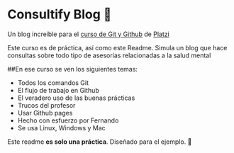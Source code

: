 # Consultify Blog 🧠
Un blog increíble para el [ curso de Git y Github](https://platzi.com/cursos/git-github " curso de Git y Github") de [ Platzi](https://platzi.com/ "Platzi")

Este curso es de práctica, así como este Readme. Simula un blog que hace consultas sobre todo tipo de asesorías relacionadas a la salud mental 

##En ese curso se ven los siguientes temas:
* Todos los comandos Git
* El flujo de trabajo en Github
* El veradero uso de las buenas prácticas
* Trucos del profesor
* Usar Github pages
* Hecho con esfuerzo por Fernando
* Se usa Linux, Windows y Mac

Este readme **es solo una práctica**. Diseñado para el ejemplo. 🤖
